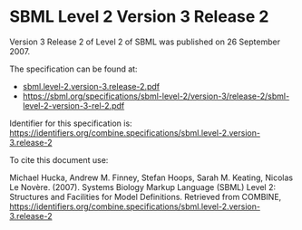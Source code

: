 # SBML Level 2 Version 3 Release 2
Version 3 Release 2 of Level 2 of SBML was published on 26 September 2007.

The specification can be found at:

* [sbml.level-2.version-3.release-2.pdf](sbml.level-2.version-3.release-2.pdf)
* https://sbml.org/specifications/sbml-level-2/version-3/release-2/sbml-level-2-version-3-rel-2.pdf

Identifier for this specification is: https://identifiers.org/combine.specifications/sbml.level-2.version-3.release-2

To cite this document use:

Michael Hucka, Andrew M. Finney, Stefan Hoops, Sarah M. Keating, Nicolas Le Novère. (2007). Systems Biology Markup Language (SBML) Level 2: Structures and Facilities for Model Definitions. Retrieved from COMBINE, https://identifiers.org/combine.specifications/sbml.level-2.version-3.release-2